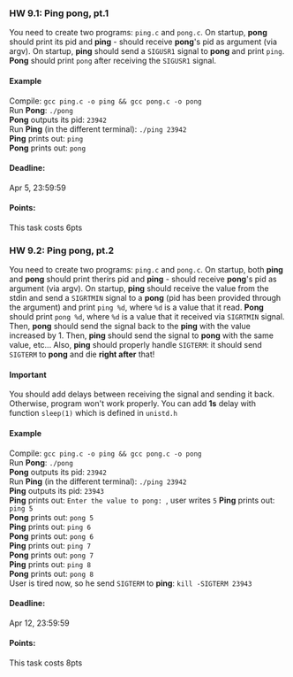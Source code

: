### HW 9.1: Ping pong, pt.1

You need to create two programs: `ping.c` and `pong.c`. On startup, **pong** should print its pid and **ping** - should receive **pong**'s pid as argument (via argv).
On startup, **ping** should send a `SIGUSR1` signal to **pong** and print `ping`. **Pong** should print `pong` after receiving the `SIGUSR1` signal.


#### Example
Compile: `gcc ping.c -o ping && gcc pong.c -o pong` \
Run **Pong**: `./pong` \
**Pong** outputs its pid: `23942` \
Run **Ping** (in the different terminal): `./ping 23942` \
**Ping** prints out: `ping` \
**Pong** prints out: `pong`

#### Deadline:
Apr 5, 23:59:59

#### Points:
This task costs 6pts


### HW 9.2: Ping pong, pt.2

You need to create two programs: `ping.c` and `pong.c`. On startup, both **ping** and **pong** should print therirs pid and **ping** - should receive **pong**'s pid as argument (via argv).
On startup, **ping** should receive the value from the stdin and send a `SIGRTMIN` signal to a **pong** (pid has been provided through the argument) and print `ping %d`, where `%d` is a value that it read. **Pong** should print `pong %d`, where `%d` is a value that it received via `SIGRTMIN` signal. Then, **pong** should send the signal back to the **ping** with the value increased by 1. Then, **ping** should send the signal to **pong** with the same value, etc... Also, **ping** should properly handle `SIGTERM`: it should send `SIGTERM` to **pong** and die **right after** that!

#### Important
You should add delays between receiving the signal and sending it back. Otherwise, program won't work properly. You can add **1s** delay with function `sleep(1)` which is defined in `unistd.h`

#### Example
Compile: `gcc ping.c -o ping && gcc pong.c -o pong` \
Run **Pong**: `./pong` \
**Pong** outputs its pid: `23942` \
Run **Ping** (in the different terminal): `./ping 23942` \
**Ping** outputs its pid: `23943` \
**Ping** prints out: `Enter the value to pong: `, user writes `5`
**Ping** prints out: `ping 5` \
**Pong** prints out: `pong 5` \
**Ping** prints out: `ping 6` \
**Pong** prints out: `pong 6` \
**Ping** prints out: `ping 7` \
**Pong** prints out: `pong 7` \
**Ping** prints out: `ping 8` \
**Pong** prints out: `pong 8` \
User is tired now, so he send `SIGTERM` to **ping**: `kill -SIGTERM 23943`

#### Deadline:
Apr 12, 23:59:59

#### Points:
This task costs 8pts
